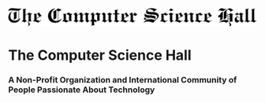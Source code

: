 <picture>
  <source media="(prefers-color-scheme: dark)" srcset="l-tcsh.svg">
  <source media="(prefers-color-scheme: light)" srcset="d-tcsh.svg">
  <img alt="Shows an illustrated sun in light mode and a moon with stars in dark mode." src="d-tcsh.svg">
</picture>



# The Computer Science Hall 
### A Non-Profit Organization and International Community of People Passionate About Technology
